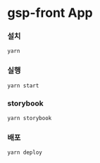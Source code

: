 # gsp-front App

### 설치
```bash 
yarn
```

### 실행 
```bash
yarn start
``` 

### storybook
```bash 
yarn storybook
``` 

### 배포 
```bash
yarn deploy
``` 
